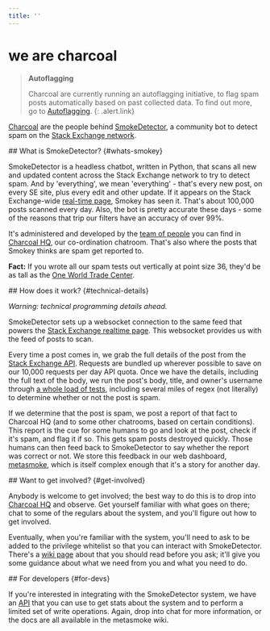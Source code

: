 ```yaml
---
title: ''
---
```


# we are charcoal

> **Autoflagging**
>
> Charcoal are currently running an autoflagging initiative, to flag spam posts automatically based on past collected data. To find out more, go to [Autoflagging](/flagging).
{: .alert.link}

[Charcoal](http://chat.stackexchange.com/rooms/11540) are the people behind [SmokeDetector](https://github.com/Charcoal-SE/SmokeDetector), a community bot to detect spam on the [Stack Exchange network](http://stackexchange.com).

<section>
## What is SmokeDetector? {#whats-smokey}

SmokeDetector is a headless chatbot, written in Python, that scans all new and updated content across the Stack Exchange network to try to detect spam. And by 'everything', we mean 'everything' - that's every new post, on every SE site, plus every edit and other update. If it appears on the Stack Exchange-wide [real-time page](http://stackexchange.com/questions?tab=realtime), Smokey has seen it. That's about 100,000 posts scanned every day. Also, the bot is pretty accurate these days - some of the reasons that trip our filters have an accuracy of over 99%.

It's administered and developed by the [team of people](/people) you can find in [Charcoal HQ](http://chat.stackexchange.com/rooms/11540), our co-ordination chatroom. That's also where the posts that Smokey thinks are spam get reported to.

**Fact:** If you wrote all our spam tests out vertically at point size 36, they'd be as tall as the [One World Trade Center](https://en.wikipedia.org/wiki/One_World_Trade_Center).
</section>
<section>
## How does it work? {#technical-details}

*Warning: technical programming details ahead.*

SmokeDetector sets up a websocket connection to the same feed that powers the [Stack Exchange realtime page](http://stackexchange.com/questions?tab=realtime). This websocket provides us with the feed of posts to scan.

Every time a post comes in, we grab the full details of the post from the [Stack Exchange API](https://api.stackexchange.com/docs). Requests are bundled up wherever possible to save on our 10,000 requests per day API quota. Once we have the details, including the full text of the body, we run the post's body, title, and owner's username through [a whole load of tests](https://github.com/Charcoal-SE/SmokeDetector/blob/master/findspam.py), including several miles of regex (not literally) to determine whether or not the post is spam.

If we determine that the post is spam, we post a report of that fact to Charcoal HQ (and to some other chatrooms, based on certain conditions). This report is the cue for some humans to go and look at the post, check if it's spam, and flag it if so. This gets spam posts destroyed quickly. Those humans can then feed back to SmokeDetector to say whether the report was correct or not. We store this feedback in our web dashboard, [metasmoke](https://metasmoke.erwaysoftware.com), which is itself complex enough that it's a story for another day.
</section>
<section>
## Want to get involved? {#get-involved}

Anybody is welcome to get involved; the best way to do this is to drop into [Charcoal HQ](http://chat.stackexchange.com/rooms/11540) and observe. Get yourself familiar with what goes on there; chat to some of the regulars about the system, and you'll figure out how to get involved.

Eventually, when you're familiar with the system, you'll need to ask to be added to the privilege whitelist so that you can interact with SmokeDetector. There's a [wiki page](https://github.com/Charcoal-SE/SmokeDetector/wiki/Privileges) about that you should read before you ask; it'll give you some guidance about what we need from you and what you need to do.
</section>
<section>
## For developers {#for-devs}

If you're interested in integrating with the SmokeDetector system, we have an [API](https://github.com/Charcoal-SE/metasmoke/wiki/API-Documentation) that you can use to get stats about the system and to perform a limited set of write operations. Again, drop into chat for more information, or the docs are all available in the metasmoke wiki.
</section>
